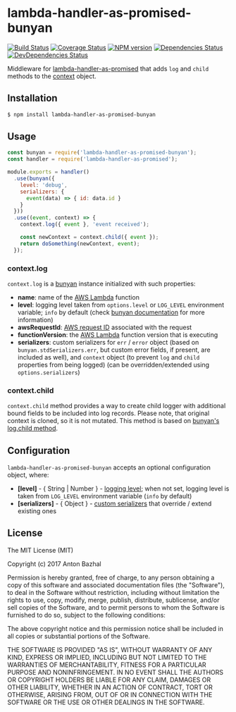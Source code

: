 # lambda-handler-as-promised-bunyan

[![Build Status][ci-image]][ci-url]
[![Coverage Status][coverage-image]][coverage-url]
[![NPM version][npm-image]][npm-url]
[![Dependencies Status][dependencies-image]][dependencies-url]
[![DevDependencies Status][devdependencies-image]][devdependencies-url]

Middleware for [lambda-handler-as-promised][lambda-handler-as-promised-url] that adds `log` and `child` methods to the [context][aws-context-url] object.

## Installation

```bash
$ npm install lambda-handler-as-promised-bunyan
```

## Usage

```js
const bunyan = require('lambda-handler-as-promised-bunyan');
const handler = require('lambda-handler-as-promised');

module.exports = handler()
  .use(bunyan({
    level: 'debug',
    serializers: {
      event(data) => { id: data.id }
    }
  }))
  .use((event, context) => {
    context.log({ event }, 'event received');

    const newContext = context.child({ event });
    return doSomething(newContext, event);
  });
```

### context.log

`context.log` is a [bunyan][bunyan-url] instance initialized with such properties:
- **name**: name of the [AWS Lambda][aws-lambda-url] function
- **level**: logging level taken from `options.level` or `LOG_LEVEL` environment variable; `info` by default (check [bunyan documentation][bunyan-url] for more information)
- **awsRequestId**: [AWS request ID][aws-context-url] associated with the request
- **functionVersion**: the [AWS Lambda][aws-lambda-url] function version that is executing
- **serializers**: custom serializers for `err` / `error` object (based on `bunyan.stdSerializers.err`, but custom error fields, if present, are included as well), and `context` object (to prevent `log` and `child` properties from being logged) (can be overridden/extended using `options.serializers`)

### context.child

`context.child` method provides a way to create child logger with additional bound fields to be included into log records. Please note, that original context is cloned, so it is not mutated. This method is based on [bunyan's log.child method][bunyan-log-child-url].

## Configuration

`lambda-handler-as-promised-bunyan` accepts an optional configuration object, where:
  - **[level]** - { String | Number } - [logging level][bunyan-levels-url]; when not set, logging level is taken from `LOG_LEVEL` environment variable (`info` by default)
  - **[serializers]** - { Object } - [custom serializers][bunyan-serializers-url] that override / extend existing ones

## License

The MIT License (MIT)

Copyright (c) 2017 Anton Bazhal

Permission is hereby granted, free of charge, to any person obtaining a copy of this software and associated documentation files (the "Software"), to deal in the Software without restriction, including without limitation the rights to use, copy, modify, merge, publish, distribute, sublicense, and/or sell copies of the Software, and to permit persons to whom the Software is furnished to do so, subject to the following conditions:

The above copyright notice and this permission notice shall be included in all copies or substantial portions of the Software.

THE SOFTWARE IS PROVIDED "AS IS", WITHOUT WARRANTY OF ANY KIND, EXPRESS OR IMPLIED, INCLUDING BUT NOT LIMITED TO THE WARRANTIES OF MERCHANTABILITY, FITNESS FOR A PARTICULAR PURPOSE AND NONINFRINGEMENT. IN NO EVENT SHALL THE AUTHORS OR COPYRIGHT HOLDERS BE LIABLE FOR ANY CLAIM, DAMAGES OR OTHER LIABILITY, WHETHER IN AN ACTION OF CONTRACT, TORT OR OTHERWISE, ARISING FROM, OUT OF OR IN CONNECTION WITH THE SOFTWARE OR THE USE OR OTHER DEALINGS IN THE SOFTWARE.

[aws-context-url]: http://docs.aws.amazon.com/lambda/latest/dg/nodejs-prog-model-context.html
[aws-lambda-url]: https://aws.amazon.com/lambda/details/
[bunyan-levels-url]: https://www.npmjs.com/package/bunyan#levels
[bunyan-log-child-url]: https://www.npmjs.com/package/bunyan#logchild
[bunyan-serializers-url]: https://www.npmjs.com/package/bunyan#serializers
[bunyan-url]: https://www.npmjs.com/package/bunyan
[ci-image]: https://circleci.com/gh/AntonBazhal/lambda-handler-as-promised-bunyan.svg?style=shield&circle-token=85b132cd2d5da242b4a0c104bcc589f2cd015e8e
[ci-url]: https://circleci.com/gh/AntonBazhal/lambda-handler-as-promised-bunyan
[coverage-image]: https://coveralls.io/repos/github/AntonBazhal/lambda-handler-as-promised-bunyan/badge.svg?branch=master
[coverage-url]: https://coveralls.io/github/AntonBazhal/lambda-handler-as-promised-bunyan?branch=master
[dependencies-url]: https://david-dm.org/antonbazhal/lambda-handler-as-promised-bunyan
[dependencies-image]: https://david-dm.org/antonbazhal/lambda-handler-as-promised-bunyan/status.svg
[devdependencies-url]: https://david-dm.org/antonbazhal/lambda-handler-as-promised-bunyan?type=dev
[devdependencies-image]: https://david-dm.org/antonbazhal/lambda-handler-as-promised-bunyan/dev-status.svg
[lambda-handler-as-promised-url]: https://www.npmjs.com/package/lambda-handler-as-promised
[npm-url]: https://www.npmjs.org/package/lambda-handler-as-promised-bunyan
[npm-image]: https://img.shields.io/npm/v/lambda-handler-as-promised-bunyan.svg

